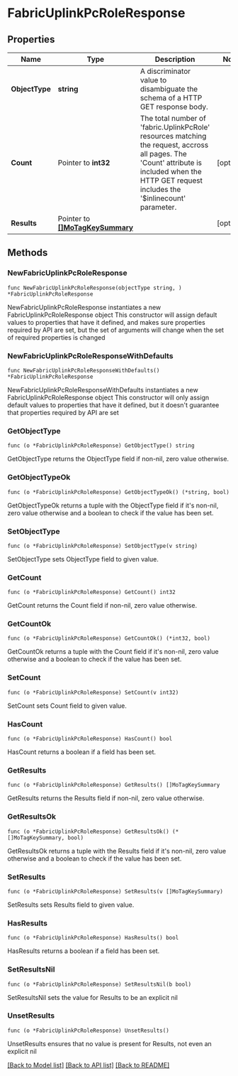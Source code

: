 # FabricUplinkPcRoleResponse

## Properties

Name | Type | Description | Notes
------------ | ------------- | ------------- | -------------
**ObjectType** | **string** | A discriminator value to disambiguate the schema of a HTTP GET response body. | 
**Count** | Pointer to **int32** | The total number of &#39;fabric.UplinkPcRole&#39; resources matching the request, accross all pages. The &#39;Count&#39; attribute is included when the HTTP GET request includes the &#39;$inlinecount&#39; parameter. | [optional] 
**Results** | Pointer to [**[]MoTagKeySummary**](MoTagKeySummary.md) |  | [optional] 

## Methods

### NewFabricUplinkPcRoleResponse

`func NewFabricUplinkPcRoleResponse(objectType string, ) *FabricUplinkPcRoleResponse`

NewFabricUplinkPcRoleResponse instantiates a new FabricUplinkPcRoleResponse object
This constructor will assign default values to properties that have it defined,
and makes sure properties required by API are set, but the set of arguments
will change when the set of required properties is changed

### NewFabricUplinkPcRoleResponseWithDefaults

`func NewFabricUplinkPcRoleResponseWithDefaults() *FabricUplinkPcRoleResponse`

NewFabricUplinkPcRoleResponseWithDefaults instantiates a new FabricUplinkPcRoleResponse object
This constructor will only assign default values to properties that have it defined,
but it doesn't guarantee that properties required by API are set

### GetObjectType

`func (o *FabricUplinkPcRoleResponse) GetObjectType() string`

GetObjectType returns the ObjectType field if non-nil, zero value otherwise.

### GetObjectTypeOk

`func (o *FabricUplinkPcRoleResponse) GetObjectTypeOk() (*string, bool)`

GetObjectTypeOk returns a tuple with the ObjectType field if it's non-nil, zero value otherwise
and a boolean to check if the value has been set.

### SetObjectType

`func (o *FabricUplinkPcRoleResponse) SetObjectType(v string)`

SetObjectType sets ObjectType field to given value.


### GetCount

`func (o *FabricUplinkPcRoleResponse) GetCount() int32`

GetCount returns the Count field if non-nil, zero value otherwise.

### GetCountOk

`func (o *FabricUplinkPcRoleResponse) GetCountOk() (*int32, bool)`

GetCountOk returns a tuple with the Count field if it's non-nil, zero value otherwise
and a boolean to check if the value has been set.

### SetCount

`func (o *FabricUplinkPcRoleResponse) SetCount(v int32)`

SetCount sets Count field to given value.

### HasCount

`func (o *FabricUplinkPcRoleResponse) HasCount() bool`

HasCount returns a boolean if a field has been set.

### GetResults

`func (o *FabricUplinkPcRoleResponse) GetResults() []MoTagKeySummary`

GetResults returns the Results field if non-nil, zero value otherwise.

### GetResultsOk

`func (o *FabricUplinkPcRoleResponse) GetResultsOk() (*[]MoTagKeySummary, bool)`

GetResultsOk returns a tuple with the Results field if it's non-nil, zero value otherwise
and a boolean to check if the value has been set.

### SetResults

`func (o *FabricUplinkPcRoleResponse) SetResults(v []MoTagKeySummary)`

SetResults sets Results field to given value.

### HasResults

`func (o *FabricUplinkPcRoleResponse) HasResults() bool`

HasResults returns a boolean if a field has been set.

### SetResultsNil

`func (o *FabricUplinkPcRoleResponse) SetResultsNil(b bool)`

 SetResultsNil sets the value for Results to be an explicit nil

### UnsetResults
`func (o *FabricUplinkPcRoleResponse) UnsetResults()`

UnsetResults ensures that no value is present for Results, not even an explicit nil

[[Back to Model list]](../README.md#documentation-for-models) [[Back to API list]](../README.md#documentation-for-api-endpoints) [[Back to README]](../README.md)


